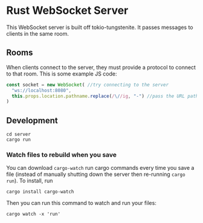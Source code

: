 # Rust WebSocket Server
This WebSocket server is built off tokio-tungstenite. It passes messages to clients in the same room.

## Rooms
When clients connect to the server, they must provide a protocol to connect to that room. This is some example JS code:
```js
const socket = new WebSocket( //try connecting to the server
  "ws://localhost:8080",
  this.props.location.pathname.replace(/\//ig, "-") //pass the URL pathname as the protocol ('/' characters are replaced with '-')
)
```

## Development
```
cd server
cargo run
```

### Watch files to rebuild when you save
You can download ```cargo-watch``` run cargo commands every time you save a file (instead of manually shutting down the server then re-running ```cargo run```). To install, run
```
cargo install cargo-watch
```

Then you can run this command to watch and run your files:
```
cargo watch -x 'run'
```
